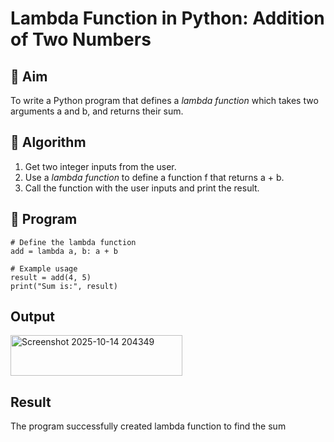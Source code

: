 # Lambda Function in Python: Addition of Two Numbers

## 🎯 Aim
To write a Python program that defines a *lambda function* which takes two arguments a and b, and returns their sum.

## 🧠 Algorithm
1. Get two integer inputs from the user.
2. Use a *lambda function* to define a function f that returns a + b.
3. Call the function with the user inputs and print the result.

## 🧾 Program
```
# Define the lambda function
add = lambda a, b: a + b

# Example usage
result = add(4, 5)
print("Sum is:", result)
```
## Output
<img width="275" height="65" alt="Screenshot 2025-10-14 204349" src="https://github.com/user-attachments/assets/9e8d6bcf-939c-43d9-aeb3-f525a6c9c045" />

## Result
The program successfully created lambda function to find the sum
